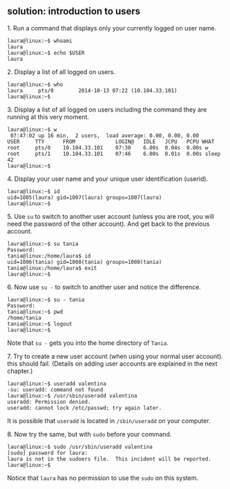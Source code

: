 ## solution: introduction to users

1\. Run a command that displays only your currently logged on user name.

    laura@linux:~$ whoami
    laura
    laura@linux:~$ echo $USER
    laura

2\. Display a list of all logged on users.

    laura@linux:~$ who
    laura     pts/0        2014-10-13 07:22 (10.104.33.101)
    laura@linux:~$

3\. Display a list of all logged on users including the command they are
running at this very moment.

    laura@linux:~$ w
     07:47:02 up 16 min,  2 users,  load average: 0.00, 0.00, 0.00
    USER     TTY      FROM             LOGIN@   IDLE   JCPU   PCPU WHAT
    root     pts/0    10.104.33.101    07:30    6.00s  0.04s  0.00s w
    root     pts/1    10.104.33.101    07:46    6.00s  0.01s  0.00s sleep 42
    laura@linux:~$

4\. Display your user name and your unique user identification (userid).

    laura@linux:~$ id
    uid=1005(laura) gid=1007(laura) groups=1007(laura)
    laura@linux:~$

5\. Use `su` to switch to another user account (unless you are root, you
will need the password of the other account). And get back to the
previous account.

    laura@linux:~$ su tania
    Password:
    tania@linux:/home/laura$ id
    uid=1006(tania) gid=1008(tania) groups=1008(tania)
    tania@linux:/home/laura$ exit
    laura@linux:~$

6\. Now use `su -` to switch to another user and notice the difference.

    laura@linux:~$ su - tania
    Password:
    tania@linux:~$ pwd
    /home/tania
    tania@linux:~$ logout
    laura@linux:~$

Note that `su -` gets you into the home directory of `Tania`.

7\. Try to create a new user account (when using your normal user
account). this should fail. (Details on adding user accounts are
explained in the next chapter.)

    laura@linux:~$ useradd valentina
    -su: useradd: command not found
    laura@linux:~$ /usr/sbin/useradd valentina
    useradd: Permission denied.
    useradd: cannot lock /etc/passwd; try again later.

It is possible that `useradd` is located in `/sbin/useradd` on your
computer.

8\. Now try the same, but with `sudo` before your command.

    laura@linux:~$ sudo /usr/sbin/useradd valentina
    [sudo] password for laura:
    laura is not in the sudoers file.  This incident will be reported.
    laura@linux:~$

Notice that `laura` has no permission to use the `sudo` on this system.

